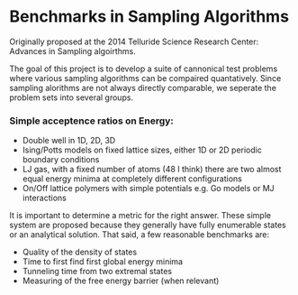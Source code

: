 # Benchmarks in Sampling Algorithms
Originally proposed at the 2014 Telluride Science Research Center: Advances in Sampling algoirthms.

The goal of this project is to develop a suite of cannonical test problems where various sampling algorithms can be compaired quantatively.
Since sampling alorithms are not always directly comparable, we seperate the problem sets into several groups.

### Simple acceptence ratios on Energy: 

+ Double well in 1D, 2D, 3D
+ Ising/Potts models on fixed lattice sizes, either 1D or 2D periodic boundary conditions
+ LJ gas, with a fixed number of atoms (48 I think) there are two almost equal energy minima at completely different configurations
+ On/Off lattice polymers with simple potentials e.g. Go models or MJ interactions

It is important to determine a metric for the right answer. These simple system are proposed because they generally have fully enumerable states or an analytical solution. That said, a few reasonable benchmarks are:

+ Quality of the density of states
+ Time to first find first global energy minima
+ Tunneling time from two extremal states
+ Measuring of the free energy barrier (when relevant)